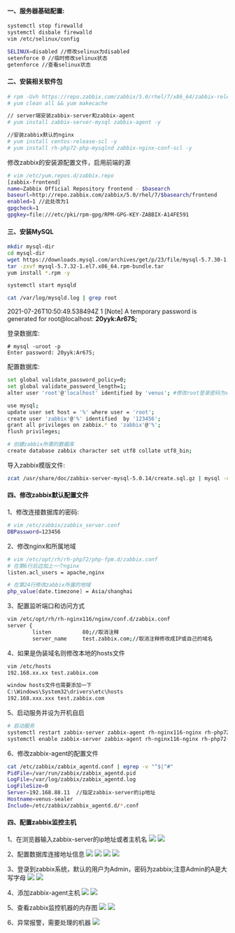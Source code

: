

#### 一、服务器基础配置:

```bash
systemctl stop firewalld 
systemctl disbale firewalld
vim /etc/selinux/config

SELINUX=disabled //修改selinux为disabled
setenforce 0 //临时修改selinux状态
getenforce //查看selinux状态
```

#### 二、安装相关软件包

```bash
# rpm -Uvh https://repo.zabbix.com/zabbix/5.0/rhel/7/x86_64/zabbix-release-5.0-1.el7.noarch.rpm
# yum clean all && yum makecache

// server端安装zabbix-server和zabbix-agent
# yum install zabbix-server-mysql zabbix-agent -y

//安装zabbix默认的nginx
# yum install centos-release-scl -y
# yum install rh-php72-php-mysqlnd zabbix-nginx-conf-scl -y
```

修改zabbix的安装源配置文件，启用前端的源

```bash
# vim /etc/yum.repos.d/zabbix.repo 
[zabbix-frontend]
name=Zabbix Official Repository frontend - $basearch
baseurl=http://repo.zabbix.com/zabbix/5.0/rhel/7/$basearch/frontend
enabled=1 //此处改为1
gpgcheck=1
gpgkey=file:///etc/pki/rpm-gpg/RPM-GPG-KEY-ZABBIX-A14FE591
```



#### 三、安装MySQL

```bash
mkdir mysql-dir
cd mysql-dir
wget https://downloads.mysql.com/archives/get/p/23/file/mysql-5.7.30-1.el7.x86_64.rpm-bundle.tar
tar -zxvf mysql-5.7.32-1.el7.x86_64.rpm-bundle.tar
yum install *.rpm -y
```

```bash
systemctl start mysqld
```

```bash
cat /var/log/mysqld.log | grep root
```

2021-07-26T10:50:49.538494Z 1 [Note] A temporary password is generated for root@localhost: **20yyk:Ar67S;**

登录数据库:

```mysql
# mysql -uroot -p
Enter password: 20yyk:Ar67S;
```

配置数据库:

```bash
set global validate_password_policy=0;
set global validate_password_length=1;
alter user 'root'@'localhost' identified by 'venus'; #修改root登录密码为venus

use mysql;
update user set host = '%' where user = 'root';
create user 'zabbix'@'%' identified  by '123456';
grant all privileges on zabbix.* to 'zabbix'@'%';
flush privileges;

# 创建zabbix所需的数据库
create database zabbix character set utf8 collate utf8_bin;
```

导入zabbix模版文件:

```bash
zcat /usr/share/doc/zabbix-server-mysql-5.0.14/create.sql.gz | mysql -uzabbix -p123456 zabbix
```



#### 四、修改zabbix默认配置文件

1、修改连接数据库的密码:

```bash
# vim /etc/zabbix/zabbix_server.conf
DBPassword=123456
```
2、修改nginx和所属地域

```bash
# vim /etc/opt/rh/rh-php72/php-fpm.d/zabbix.conf
# 在第6行后边加上一个nginx
listen.acl_users = apache,nginx

# 在第24行修改zabbix所属的地域
php_value[date.timezone] = Asia/shanghai
```

3、配置监听端口和访问方式

```bash
vim /etc/opt/rh/rh-nginx116/nginx/conf.d/zabbix.conf
server {
        listen          80;//取消注释
        server_name     test.zabbix.com;//取消注释修改成IP或自己的域名
```

4、如果是伪装域名则修改本地的hosts文件

```bash
vim /etc/hosts
192.168.xx.xx test.zabbix.com

window hosts文件也需要添加一下
C:\Windows\System32\drivers\etc\hosts
192.168.xxx.xxx test.zabbix.com 
```

5、启动服务并设为开机自启

```bash
# 启动服务
systemctl restart zabbix-server zabbix-agent rh-nginx116-nginx rh-php72-php-fpm
systemctl enable zabbix-server zabbix-agent rh-nginx116-nginx rh-php72-php-fpm
```

6、修改zabbix-agent的配置文件

```bash
cat /etc/zabbix/zabbix_agentd.conf | egrep -v "^$|^#"
PidFile=/var/run/zabbix/zabbix_agentd.pid
LogFile=/var/log/zabbix/zabbix_agentd.log
LogFileSize=0
Server=192.168.88.11  //指定zabbix-server的ip地址
Hostname=venus-sealer
Include=/etc/zabbix/zabbix_agentd.d/*.conf
```

#### 四、配置zabbix监控主机
1、在浏览器输入zabbix-server的ip地址或者主机名
![](/01-zabbix-install.jpg)
![](/02-zabbix-install.jpg)

2、配置数据库连接地址信息
![](/03-zabbix-config.jpg)
![](/04-zabbix-hostname.jpg)
![](/05-zabbix-all.jpg)
![](/06-zabbix-finished.jpg)

3、登录到zabbix系统，默认的用户为Admin，密码为zabbix;注意Admin的A是大写字母
![](/07-zabbix-login.jpg)
![](/08-zabbix-dashboard.jpg)

4、添加zabbix-agent主机
![](/09-zabbix-agent.jpg)
![](/10-zabbix-agent-add.jpg)

5、查看zabbix监控机器的内存图
![](/11-zabbix-graphs.jpg)
![](/12-zabbix-memory.jpg)

6、异常报警，需要处理的机器
![](/13-Alarm-information.jpg)